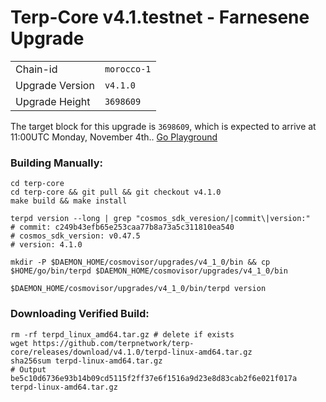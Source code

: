 # Terp-Core v4.1.testnet - Farnesene Upgrade

|                 |                                                              |
|-----------------|--------------------------------------------------------------|
| Chain-id        | `morocco-1`                                                  |
| Upgrade Version | `v4.1.0`                                                     |
| Upgrade Height  | `3698609`                                                    |



The target block for this upgrade is `3698609`, which is expected to arrive at 11:00UTC Monday, November 4th.. [Go Playground](https://go.dev/play/p/FNuKg0bbwyr)

### Building Manually:
```
cd terp-core
cd terp-core && git pull && git checkout v4.1.0
make build && make install 

terpd version --long | grep "cosmos_sdk_veresion/|commit\|version:"
# commit: c249b43efb65e253caa77b8a73a5c311810ea540
# cosmos_sdk_version: v0.47.5
# version: 4.1.0

mkdir -P $DAEMON_HOME/cosmovisor/upgrades/v4_1_0/bin && cp $HOME/go/bin/terpd $DAEMON_HOME/cosmovisor/upgrades/v4_1_0/bin 

$DAEMON_HOME/cosmovisor/upgrades/v4_1_0/bin/terpd version
```
### Downloading Verified Build:
```
rm -rf terpd_linux_amd64.tar.gz # delete if exists
wget https://github.com/terpnetwork/terp-core/releases/download/v4.1.0/terpd-linux-amd64.tar.gz
sha256sum terpd-linux-amd64.tar.gz
# Output  be5c10d6736e93b14b09cd5115f2ff37e6f1516a9d23e8d83cab2f6e021f017a  terpd-linux-amd64.tar.gz
```